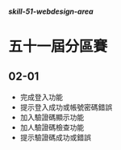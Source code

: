 ##### skill-51-webdesign-area
# 五十一屆分區賽
## 02-01
* 完成登入功能
* 提示登入成功或帳號密碼錯誤
* 加入驗證碼顯示功能
* 加人驗證碼檢查功能
* 提示驗證碼成功或錯誤
